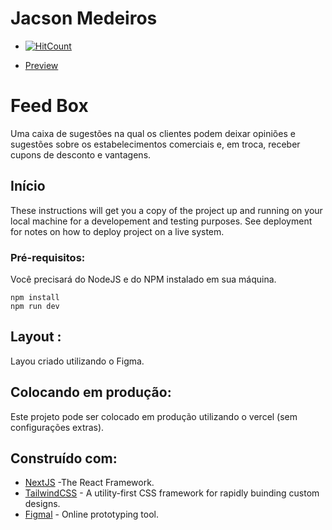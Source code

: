 # Jacson Medeiros
* [![HitCount](http://hits.dwyl.com/jacsonsm/feed-box.svg)](http://hits.dwyl.com/jacsonsm/feed-box)

* [Preview](https://github.com/jacsonsm/)
# Feed Box
Uma caixa de sugestões na qual os
clientes podem deixar opiniões e sugestões sobre os
estabelecimentos comerciais e, em troca, receber cupons de
desconto e vantagens.

## Início

These instructions will get you a copy of the project up and running on your local machine for a developement and testing purposes. See deployment for notes on how to deploy project on a live system.

### Pré-requisitos:

Você precisará do NodeJS e do NPM instalado em sua máquina.

```
npm install
npm run dev
```

## Layout :

Layou criado utilizando o Figma. 

## Colocando em produção:

Este projeto pode ser colocado em produção utilizando o vercel (sem configurações extras).

## Construído com:

* [NextJS](https://nextjs.org/) -The React Framework.
* [TailwindCSS](https://tailwindcss.com/) - A utility-first CSS framework for rapidly buinding custom designs.
* [Figmal](https://figma.com/) - Online prototyping tool.